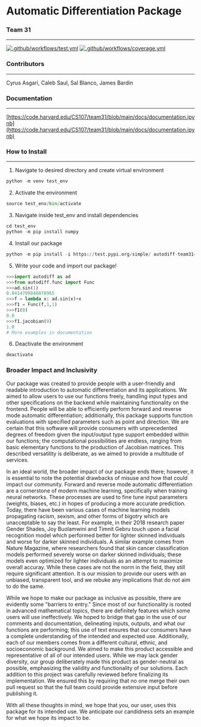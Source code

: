 # Automatic Differentiation Package
### Team 31
-------

[![.github/workflows/test.yml](https://code.harvard.edu/CS107/team31/actions/workflows/test.yml/badge.svg)](https://code.harvard.edu/CS107/team31/actions/workflows/test.yml)
[![.github/workflows/coverage.yml](https://code.harvard.edu/CS107/team31/actions/workflows/coverage.yml/badge.svg)](https://code.harvard.edu/CS107/team31/actions/workflows/coverage.yml)

### Contributors
-------
Cyrus Asgari, Caleb Saul, Sal Blanco, James Bardin

### Documentation
-------
[https://code.harvard.edu/CS107/team31/blob/main/docs/documentation.ipynb](https://code.harvard.edu/CS107/team31/blob/main/docs/documentation.ipynb)

### How to Install
-------
1. Navigate to desired directory and create virtual environment
```python
python -m venv test_env
```
2. Activate the environment 
```python
source test_env/bin/activate
```
3. Navigate inside test_env and install dependencies
```python
cd test_env
python -m pip install numpy
```
4. Install our package
```python
python -m pip install -i https://test.pypi.org/simple/ autodiff-team31==1.0.0
```
5. Write your code and import our package!
```python
>>>import autodiff as ad
>>>from autodiff.func import Func
>>>ad.sin(1)
0.8414709848078965
>>>f = lambda x: ad.sin(x)+x
>>>f1 = Func(f,1,1)
>>>f1(0)
0.0
>>>f1.jacobian(0)
1.0
# More examples in documentation
```
6. Deactivate the environment
```python
deactivate
``` 
### Broader Impact and Inclusivity

Our package was created to provide people with a user-friendly and readable introduction to automatic differentiation and its applications. We aimed to allow users to use our functions freely, handling input types and other specifications on the backend while maintaining functionality on the frontend. People will be able to efficiently perform forward and reverse mode automatic differentiation; additionally, this package supports function evaluations with specified parameters such as point and direction. We are certain that this software will provide consumers with unprecedented degrees of freedom given the input/output type support embedded within our functions; the computational possibilities are endless, ranging from basic elementary functions to the production of Jacobian matrices. This described versatility is deliberate, as we aimed to provide a multitude of services.

In an ideal world, the broader impact of our package ends there; however, it is essential to note the potential drawbacks of misuse and how that could impact our community. Forward and reverse mode automatic differentiation are a cornerstone of modern machine learning, specifically when training neural networks. These processes are used to fine tune input parameters (weights, biases, etc.) in hopes of producing a more accurate prediction. Today, there have been various cases of machine learning models propagating racism, sexism, and other forms of bigotry which are unacceptable to say the least. For example, in their 2018 research paper Gender Shades, Joy Buolamwini and Timnit Gebru touch upon a facial recognition model which performed better for lighter skinned individuals and worse for darker skinned individuals. A similar example comes from Nature Magazine, where researchers found that skin cancer classification models performed severely worse on darker skinned individuals; these models even optimized for lighter individuals as an attempt to maximize overall accuray. While these cases are not the norm in the field, they still require significant attention. It is our mission to provide our users with an unbiased, transparent tool, and we rebuke any implications that do not aim to do the same.

While we hope to make our package as inclusive as possible, there are evidently some "barriers to entry." Since most of our functionality is rooted in advanced mathematical topics, there are definitely features which some users will use ineffectively. We hoped to bridge that gap in the use of our comments and documentation, delineating inputs, outputs, and what our functions are performing; this use of text ensures that our consumers have a complete understanding of the intended and expected use. Additionally, each of our members comes from a different cultural, ethnic, and socioeconomic background. We aimed to make this product accessible and representative of all of our intended users. While we may lack gender diversity, our group deliberately made this product as gender-neutral as possible, emphasizing the validity and functionality of our solutions. Each addition to this project was carefully reviewed before finalizing its implementation. We ensured this by requiring that no one merge their own pull request so that the full team could provide extensive input before publishing it.

With all these thoughts in mind, we hope that you, our user, uses this package for its intended use. We anticipate our candidness sets an example for what we hope its impact to be.
